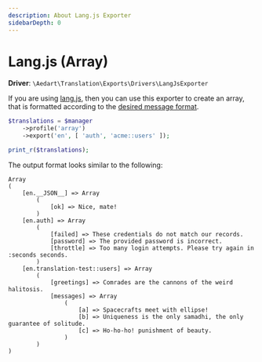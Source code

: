 ```yaml
---
description: About Lang.js Exporter
sidebarDepth: 0
---
```


# Lang.js (Array)

**Driver**: `\Aedart\Translation\Exports\Drivers\LangJsExporter`

If you are using [lang.js](https://github.com/rmariuzzo/Lang.js), then you can use this exporter to create an array,
that is formatted according to the [desired message format](https://github.com/rmariuzzo/Lang.js#messages-source-format).

```php
$translations = $manager
    ->profile('array')
    ->export('en', [ 'auth', 'acme::users' ]);

print_r($translations);
```


The output format looks similar to the following:

```
Array
(
    [en.__JSON__] => Array
        (
            [ok] => Nice, mate!
        )
    [en.auth] => Array
        (
            [failed] => These credentials do not match our records.
            [password] => The provided password is incorrect.
            [throttle] => Too many login attempts. Please try again in :seconds seconds.
        )
    [en.translation-test::users] => Array
        (
            [greetings] => Comrades are the cannons of the weird halitosis.
            [messages] => Array
                (
                    [a] => Spacecrafts meet with ellipse!
                    [b] => Uniqueness is the only samadhi, the only guarantee of solitude.
                    [c] => Ho-ho-ho! punishment of beauty.
                )
        )
)
```